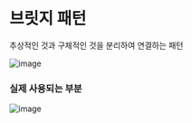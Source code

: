 # 브릿지 패턴

추상적인 것과 구체적인 것을 분리하여 연결하는 패턴

![image](https://user-images.githubusercontent.com/57785267/186550839-7c1f1c43-d0d0-420b-9bc7-db7abfe66a4a.png)



### 실제 사용되는 부분

![image](https://user-images.githubusercontent.com/57785267/186550860-584c4a3c-cad9-441f-8a55-9133203329c2.png)
